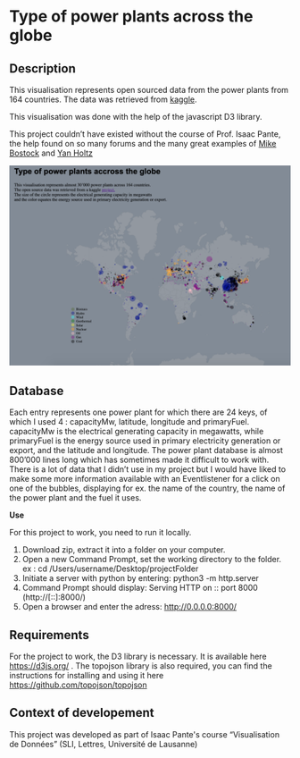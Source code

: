 # Type of power plants across the globe
## Description 

This visualisation represents open sourced data from the power plants from 164 countries. The data was retrieved from [kaggle](https://www.kaggle.com/mathurinache/global-power-plant-database).

This visualisation was done with the help of the javascript D3 library.

This project couldn’t have existed without the course of Prof. Isaac Pante, the help found on so many forums and the many great examples of [Mike Bostock](https://bost.ocks.org/mike/) and [Yan Holtz](https://www.d3-graph-gallery.com/index.html)

![visualisationscreenshot](/screenshots/screenshot_data.png) 

## Database
Each entry represents one power plant for which there are 24 keys, of which I used 4 : capacityMw, latitude, longitude and primaryFuel. capacityMw is the electrical generating capacity in megawatts, while primaryFuel is the energy source used in primary electricity generation or export, and the latitude and longitude.
The power plant database is almost 800’000 lines long which has sometimes made it difficult to work with. There is a lot of data that I didn’t use in my project but I would have liked to make some more information available with an Eventlistener for a click on one of the bubbles, displaying for ex. the name of the country, the name of the power plant and the fuel it uses. 

**Use**

For this project to work, you need to run it locally.
1. Download zip, extract it into a folder on your computer.
2. Open a new Command Prompt, set the working directory to the folder. ex : cd /Users/username/Desktop/projectFolder
3. Initiate a server with python by entering: python3 -m http.server
4. Command Prompt should display: Serving HTTP on :: port 8000 (http://[::]:8000/)
5. Open a browser and enter the adress: http://0.0.0.0:8000/

## Requirements
For the project to work, the D3 library is necessary. It is available here https://d3js.org/ . The topojson library is also required, you can find the instructions for installing and using it here https://github.com/topojson/topojson 

## Context of developement
This project was developed as part of Isaac Pante's course “Visualisation de Données” (SLI, Lettres, Université de Lausanne)


